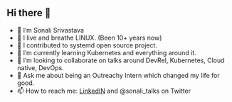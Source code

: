 ## Hi there 👋
- 👋 I’m Sonali Srivastava
- 👀 I live and breathe LINUX. (Been 10+ years now)
- 🔭 I contributed to systemd open source project.
- 🌱 I’m currently learning Kubernetes and everything around it.
- 💞️ I’m looking to collaborate on talks around DevRel, Kubernetes, Cloud native, DevOps.
- 💬 Ask me about being an Outreachy Intern which changed my life for good.
- 📫 How to reach me: [LinkedIN](https://www.linkedin.com/in/sonali-srivastava-530782ab/) and @sonali_talks on Twitter
<!--
**cerebro1/cerebro1** is a ✨ _special_ ✨ repository because its `README.md` (this file) appears on your GitHub profile.

Here are some ideas to get you started:

- 🔭 I’m currently working on ...
- 🌱 I’m currently learning ...
- 👯 I’m looking to collaborate on ...
- 🤔 I’m looking for help with ...
- 💬 Ask me about ...
- 📫 How to reach me: ...
- 😄 Pronouns: ...
- ⚡ Fun fact: ...
